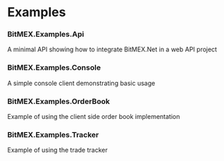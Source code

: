 # Examples

### BitMEX.Examples.Api
A minimal API showing how to integrate BitMEX.Net in a web API project

### BitMEX.Examples.Console
A simple console client demonstrating basic usage

### BitMEX.Examples.OrderBook
Example of using the client side order book implementation

### BitMEX.Examples.Tracker
Example of using the trade tracker